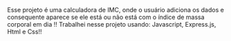 Esse projeto é uma calculadora de IMC, onde o usuário adiciona os dados e consequente aparece se ele está ou não está com o índice de massa corporal em dia !!
Trabalhei nesse projeto usando: Javascript, Express.js, Html e Css!!
